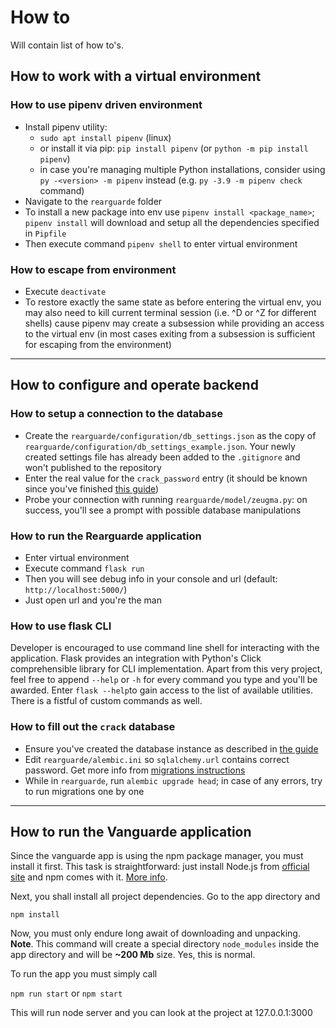 # How to

Will contain list of how to's.

## How to work with a virtual environment

### How to use pipenv driven environment

- Install pipenv utility:
  - `sudo apt install pipenv` (linux)
  - or install it via pip: `pip install pipenv` (or `python -m pip install pipenv`)
  - in case you're managing multiple Python installations, consider using `py -<version> -m pipenv`
  instead (e.g. `py -3.9 -m pipenv check` command)
- Navigate to the `rearguarde` folder
- To install a new package into env use `pipenv install <package_name>`; `pipenv install` will
download and setup all the dependencies specified in `Pipfile`
- Then execute command `pipenv shell` to enter virtual environment

### How to escape from environment

- Execute `deactivate`
- To restore exactly the same state as before entering the virtual env, you may also need to kill
current terminal session (i.e. ^D or ^Z for different shells) cause pipenv may create a subsession
while providing an access to the virtual env (in most cases exiting from a subsession is sufficient
for escaping from the environment)

---

## How to configure and operate backend

### How to setup a connection to the database

- Create the `rearguarde/configuration/db_settings.json` as the copy of
`rearguarde/configuration/db_settings_example.json`. Your newly created settings file has already
been added to the `.gitignore` and won't published to the repository
- Enter the real value for the `crack_password` entry (it should be known since you've finished
[this guide](db-postgresql-setup.md))
- Probe your connection with running `rearguarde/model/zeugma.py`: on success, you'll see a prompt
with possible database manipulations

### How to run the Rearguarde application

- Enter virtual environment
- Execute command `flask run`
- Then you will see debug info in your console and url (default: `http://localhost:5000/`)
- Just open url and you're the man

### How to use flask CLI

Developer is encouraged to use command line shell for interacting with the application. Flask
provides an integration with Python's Click comprehensible library for CLI implementation. Apart
from this very project, feel free to append `--help` or `-h` for every command you type and you'll
be awarded. Enter `flask --help`to gain access to the list of available utilities. There is a
fistful of custom commands as well.

### How to fill out the `crack` database

- Ensure you've created the database instance as described in [the guide](db-postgresql-setup.md)
- Edit `rearguarde/alembic.ini` so `sqlalchemy.url` contains correct password. Get more info from
[migrations instructions](db-migrations-instructions.md)
- While in `rearguarde`, run `alembic upgrade head`; in case of any errors, try to run migrations
one by one

---

## How to run the Vanguarde application

Since the vanguarde app is using the npm package manager, you must install it first. This
task is straightforward: just install Node.js from [official site](https://nodejs.org/en/)
and npm comes with it. [More info](https://www.npmjs.com/get-npm).

Next, you shall install all project dependencies. Go to the app directory and

`npm install`

Now, you must only endure long await of downloading and unpacking.
**Note**. This command will create a special directory `node_modules` inside the app
directory and will be **~200 Mb** size. Yes, this is normal.

To run the app you must simply call

`npm run start` or `npm start`

This will run node server and you can look at the project at 127.0.0.1:3000

